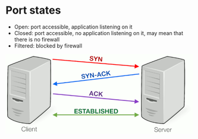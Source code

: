 # Port states

- Open: port accessible, application listening on it
- Closed: port accessible, no application listening on it, may mean that there is no firewall
- Filtered: blocked by firewall

![](/static/memory/port-states/handshake.png)
